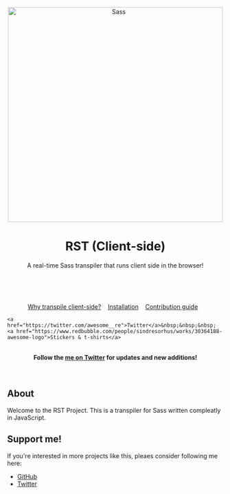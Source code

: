 ﻿﻿﻿﻿﻿﻿﻿<div align="center">	<img width="500" src="https://miro.medium.com/max/1200/1*Fk9lVjzWan0OgYa828emhw.png" alt="Sass">	<h1>RST (Client-side)</h1>	<p>A real-time Sass transpiler that runs client side in the browser!</p>	<br>	<br>	<br></div><p align="center">	<a href="awesome.md">Why transpile client-side?</a>&nbsp;&nbsp;&nbsp;	<a href="install.md">Installation</a>&nbsp;&nbsp;&nbsp;	<a href="contributing.md">Contribution guide</a>&nbsp;&nbsp;&nbsp;	<a href="https://twitter.com/awesome__re">Twitter</a>&nbsp;&nbsp;&nbsp;	<a href="https://www.redbubble.com/people/sindresorhus/works/30364188-awesome-logo">Stickers & t-shirts</a></p><br><div align="center">	<b>Follow the <a href="https://twitter.com/williamragstad">me on Twitter</a> for updates and new additions!</b></div><br><br><h2>About</h2>Welcome to the RST Project.This is a transpiler for Sasswritten compleatly in JavaScript.<h2>Support me!</h2>If you're interested in moreprojects like this, pleaes considerfollowing me here:- [GitHub](https://github.com/WilliamRagstad)- [Twitter](https://twitter.com/williamragstad)